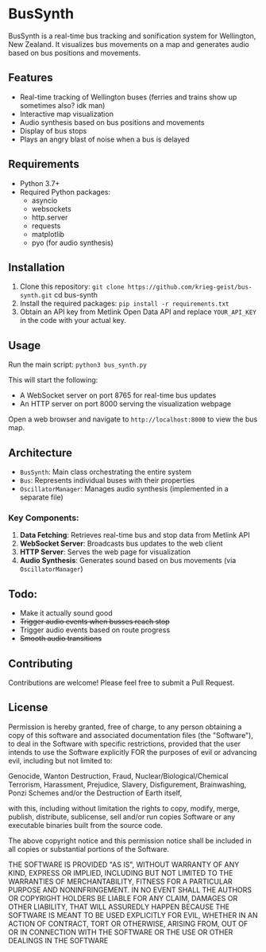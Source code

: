 # BusSynth

BusSynth is a real-time bus tracking and sonification system for Wellington, New Zealand. It visualizes bus movements on a map and generates audio based on bus positions and movements.

## Features

- Real-time tracking of Wellington buses (ferries and trains show up sometimes also? idk man)
- Interactive map visualization
- Audio synthesis based on bus positions and movements
- Display of bus stops
- Plays an angry blast of noise when a bus is delayed

## Requirements

- Python 3.7+
- Required Python packages:
  - asyncio
  - websockets
  - http.server
  - requests
  - matplotlib
  - pyo (for audio synthesis)

## Installation

1. Clone this repository:
`git clone https://github.com/krieg-geist/bus-synth.git`
cd bus-synth
2. Install the required packages:
`pip install -r requirements.txt`
3. Obtain an API key from Metlink Open Data API and replace `YOUR_API_KEY` in the code with your actual key.

## Usage

Run the main script:
`python3 bus_synth.py`

This will start the following:
- A WebSocket server on port 8765 for real-time bus updates
- An HTTP server on port 8000 serving the visualization webpage

Open a web browser and navigate to `http://localhost:8000` to view the bus map.

## Architecture

- `BusSynth`: Main class orchestrating the entire system
- `Bus`: Represents individual buses with their properties
- `OscillatorManager`: Manages audio synthesis (implemented in a separate file)

### Key Components:

1. **Data Fetching**: Retrieves real-time bus and stop data from Metlink API
2. **WebSocket Server**: Broadcasts bus updates to the web client
3. **HTTP Server**: Serves the web page for visualization
4. **Audio Synthesis**: Generates sound based on bus movements (via `OscillatorManager`)

## Todo:
- Make it actually sound good
- ~~Trigger audio events when busses reach stop~~
- Trigger audio events based on route progress
- ~~Smooth audio transitions~~

## Contributing

Contributions are welcome! Please feel free to submit a Pull Request.

## License

Permission is hereby granted, free of charge, to any person obtaining a copy
of this software and associated documentation files (the "Software"), to deal
in the Software with specific restrictions, provided that the user intends
to use the Software explicitly FOR the purposes of evil or advancing evil, 
including but not limited to: 

Genocide, Wanton Destruction, Fraud, Nuclear/Biological/Chemical Terrorism,
Harassment, Prejudice, Slavery, Disfigurement, Brainwashing, Ponzi Schemes
and/or the Destruction of Earth itself, 

with this, including without limitation the rights to copy, modify, merge, 
publish, distribute, sublicense, sell and/or run copies Software or any 
executable binaries built from the source code. 

The above copyright notice and this permission notice shall be included in all
copies or substantial portions of the Software.

THE SOFTWARE IS PROVIDED "AS IS", WITHOUT WARRANTY OF ANY KIND, EXPRESS OR
IMPLIED, INCLUDING BUT NOT LIMITED TO THE WARRANTIES OF MERCHANTABILITY,
FITNESS FOR A PARTICULAR PURPOSE AND NONINFRINGEMENT. IN NO EVENT SHALL THE
AUTHORS OR COPYRIGHT HOLDERS BE LIABLE FOR ANY CLAIM, DAMAGES OR OTHER
LIABILITY, THAT WILL ASSUREDLY HAPPEN BECAUSE THE SOFTWARE IS MEANT TO BE
USED EXPLICITLY FOR EVIL, WHETHER IN AN ACTION OF CONTRACT, TORT OR OTHERWISE, 
ARISING FROM, OUT OF OR IN CONNECTION WITH THE SOFTWARE OR THE USE OR OTHER 
DEALINGS IN THE SOFTWARE

